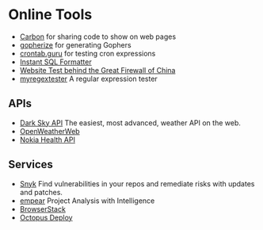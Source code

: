 Online Tools
============

-	[Carbon](https://carbon.now.sh) for sharing code to show on web pages
-	[gopherize](https://gopherize.me) for generating Gophers
-	[crontab.guru](https://crontab.guru/) for testing cron expressions
-	[Instant SQL Formatter](http://www.dpriver.com/pp/sqlformat.htm)
-	[Website Test behind the Great Firewall of China](https://www.websitepulse.com/tools/china-firewall-test)
-	[myregextester](https://myregextester.com/index.php) A regular expression tester

APIs
----

-	[Dark Sky API](https://darksky.net/dev) The easiest, most advanced, weather API on the web.
-	[OpenWeatherWeb](http://openweathermap.org/API)
- [Nokia Health API](https://developer.health.nokia.com/api)

Services
--------

-	[Snyk](https://snyk.io/) Find vulnerabilities in your repos and remediate risks with updates and patches.
-	[empear](https://www.empear.com/) Project Analysis with Intelligence
-	[BrowserStack](https://www.browserstack.com/)
-	[Octopus Deploy](https://octopus.com/)

